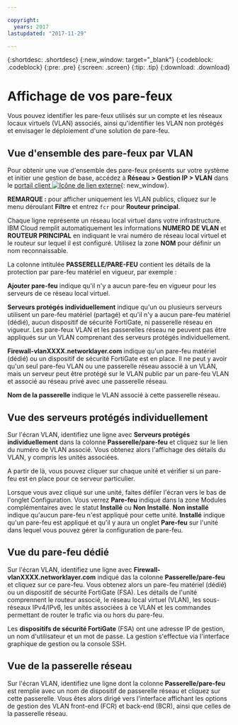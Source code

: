 ```yaml
---

copyright:
  years: 2017
lastupdated: "2017-11-29"

---
```


{:shortdesc: .shortdesc}
{:new_window: target="_blank"}
{:codeblock: .codeblock}
{:pre: .pre}
{:screen: .screen}
{:tip: .tip}
{:download: .download}

# Affichage de vos pare-feux 

Vous pouvez identifier les pare-feux utilisés sur un compte et les réseaux locaux virtuels (VLAN) associés, ainsi qu'identifier les VLAN non protégés et envisager le déploiement d'une solution de pare-feu.

## Vue d'ensemble des pare-feux par VLAN

Pour obtenir une vue d'ensemble des pare-feux présents sur votre système et initier une gestion de base, accédez à **Réseau > Gestion IP > VLAN** dans le [portail client ![Icône de lien externe](../../icons/launch-glyph.svg "Icône de lien externe")](https://control.softlayer.com/){: new_window}.

**REMARQUE :** pour afficher uniquement les VLAN publics, cliquez sur le menu déroulant **Filtre** et entrez ``fcr`` pour **Routeur principal**. 

Chaque ligne représente un réseau local virtuel dans votre infrastructure.  IBM Cloud remplit automatiquement les informations **NUMERO DE VLAN** et **ROUTEUR PRINCIPAL** en indiquant le vrai numéro de réseau local virtuel et le routeur sur lequel il est configuré. Utilisez la zone **NOM** pour définir un nom reconnaissable. 

La colonne intitulée **PASSERELLE/PARE-FEU** contient les détails de la protection par pare-feu matériel en vigueur, par exemple :

**Ajouter pare-feu** indique qu'il n'y a aucun pare-feu en vigueur pour les serveurs de ce réseau local virtuel.

**Serveurs protégés individuellement** indique qu'un ou plusieurs serveurs utilisent un pare-feu matériel (partagé) et qu'il n'y a aucun pare-feu matériel (dédié), aucun dispositif de sécurité FortiGate, ni passerelle réseau en vigueur. Les pare-feux VLAN et les passerelles réseau ne peuvent pas être appliqués sur un VLAN comprenant des serveurs protégés individuellement.

**Firewall-vlanXXXX.networklayer.com** indique qu'un pare-feu matériel (dédié) ou un dispositif de sécurité FortiGate est en place. Il ne peut y avoir qu'un seul pare-feu VLAN ou une passerelle réseau associé à un VLAN, mais un serveur peut être protégé sur le VLAN public par un pare-feu VLAN et associé au réseau privé avec une passerelle réseau.

**Nom de la passerelle** indique le VLAN associé à cette passerelle réseau.

## Vue des serveurs protégés individuellement

Sur l'écran VLAN, identifiez une ligne avec **Serveurs protégés individuellement** dans la colonne **Passerelle/pare-feu** et cliquez sur le lien du numéro de VLAN associé. Vous obtenez alors l'affichage des détails du VLAN, y compris les unités associées.

A partir de là, vous pouvez cliquer sur chaque unité et vérifier si un pare-feu est en place pour ce serveur particulier.

Lorsque vous avez cliqué sur une unité, faites défiler l'écran vers le bas de l'onglet Configuration. Vous verrez **Pare-feu** indiqué dans la zone Modules complémentaires avec le statut **Installé** ou **Non Installé**. **Non installé** indique qu'aucun pare-feu n'est appliqué pour cette unité. **Installé** indique qu'un pare-feu est appliqué et qu'il y aura un onglet **Pare-feu** sur l'unité dans lequel vous pouvez gérer la configuration de pare-feu.

## Vue du pare-feu dédié

Sur l'écran VLAN, identifiez une ligne avec **Firewall-vlanXXXX.networklayer.com** indiqué das la colonne **Passerelle/pare-feu** et cliquez sur ce pare-feu. Vous obtenez alors un pare-feu matériel (dédié) ou un dispositif de sécurité FortiGate (FSA). Les détails de l'unité comprennent le routeur associé, le réseau local virtuel (VLAN), les sous-réseaux IPv4/IPv6, les unités associées à ce VLAN et les commandes permettant de router le trafic via ou hors du pare-feu.

Les **dispositifs de sécurité FortiGate** (FSA) ont une adresse IP de gestion, un nom d'utilisateur et un mot de passe. La gestion s'effectue via l'interface graphique de gestion ou la console SSH.

## Vue de la passerelle réseau

Sur l'écran VLAN, identifiez une ligne dont la colonne **Passerelle/pare-feu** est remplie avec un nom de dispositif de passerelle réseau et cliquez sur cette passerelle. Vous êtes alors dirigé vers l'interface affichant les options de gestion des VLAN front-end (FCR) et back-end (BCR), ainsi que celles de la passerelle réseau.
